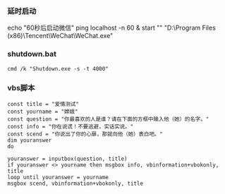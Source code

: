 
### 延时启动

echo "60秒后启动微信"
ping localhost -n 60 & start "" "D:\Program Files (x86)\Tencent\WeChat\WeChat.exe"


### shutdown.bat

```shell
cmd /k "Shutdown.exe -s -t 4000"
```

### vbs脚本

```shell
const title = "爱情测试"
const yourname = "嫦娥"
const question = "你最喜欢的人是谁？请在下面的方框中输入他（她）的名字。"
const info = "你在说谎！不要逃避，实话实说。"
const scend = "你说出了你的心扉，那就向他（她）表白吧。"
dim youranswer
do

youranswer = inputbox(question, title)
if youranswer <> yourname then msgbox info, vbinformation+vbokonly, title
loop until youranswer = yourname
msgbox scend, vbinformation+vbokonly, title
```